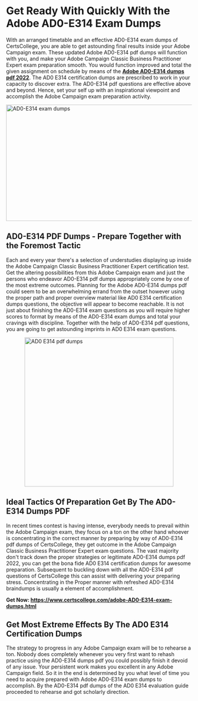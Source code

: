<h1><strong>Get Ready With Quickly With the Adobe AD0-E314 Exam Dumps&nbsp;</strong></h1>
<p><span style="font-weight: 400;">With an arranged timetable and an effective  AD0-E314 exam dumps of CertsCollege, you are able to get astounding final results inside your Adobe Campaign exam. These updated Adobe AD0-E314 pdf dumps will function with you, and make your Adobe Campaign Classic Business Practitioner Expert exam preparation smooth. You would function improved and total the given assignment on schedule by means of the <strong><a href="https://www.certscollege.com/adobe-AD0-E314-exam-dumps.html">Adobe AD0-E314 dumps pdf 2022</a></strong>. The AD0 E314 certification dumps are prescribed to work in your capacity to discover extra. The  AD0-E314 pdf questions are effective above and beyond. Hence, set your self up with an inspirational viewpoint and accomplish the Adobe Campaign exam preparation activity.&nbsp;</span></p>
<p><span style="font-weight: 400;"><img style="display: block; margin-left: auto; margin-right: auto;" src="https://i.ibb.co/CPDK3ps/Yellow-and-Blue-Initiative-Blog-Banner.png" alt="AD0-E314 exam dumps" width="559" height="315" /></span></p>
<h2><strong>AD0-E314 PDF Dumps - Prepare Together with the Foremost Tactic</strong></h2>
<p><span style="font-weight: 400;">Each and every year there's a selection of understudies displaying up inside the Adobe Campaign Classic Business Practitioner Expert certification test. Get the altering possibilities from this Adobe Campaign exam and just the persons who endeavor AD0-E314 pdf dumps appropriately come by one of the most extreme outcomes. Planning for the Adobe AD0-E314 dumps pdf could seem to be an overwhelming errand from the outset however using the proper path and proper overview material like AD0 E314 certification dumps questions, the objective will appear to become reachable. It is not just about finishing the AD0-E314 exam questions as you will require higher scores to format by means of the AD0-E314 exam dumps and total your cravings with discipline. Together with the help of AD0-E314 pdf questions, you are going to get astounding imprints in AD0 E314 exam questions.</span></p>
<p><span style="font-weight: 400;"><a href="https://bit.ly/3nLCnO8"><img style="display: block; margin-left: auto; margin-right: auto;" src="https://i.ibb.co/9tMrhdY/Teacher-Appreciation-Invitation.png" alt="AD0 E314 pdf dumps " width="404" height="404" /></a></span></p>
<h2><strong>Ideal Tactics Of Preparation Get By The AD0-E314 Dumps PDF</strong></h2>
<p><span style="font-weight: 400;">In recent times contest is having intense, everybody needs to prevail within the Adobe Campaign exam, they focus on a ton on the other hand whoever is concentrating in the correct manner by preparing by way of AD0-E314 pdf dumps of CertsCollege, they get outcome in the Adobe Campaign Classic Business Practitioner Expert exam questions. The vast majority don't track down the proper strategies or legitimate AD0-E314 dumps pdf 2022, you can get the bona fide AD0 E314 certification dumps for awesome preparation. Subsequent to buckling down with all the  AD0-E314 pdf questions of CertsCollege this can assist with delivering your preparing stress. Concentrating in the Proper manner with refreshed AD0-E314 braindumps is usually a element of accomplishment.</span></p>
<p><span style="font-weight: 400;"><strong>Get Now: <a href="https://www.certscollege.com/adobe-AD0-E314-exam-dumps.html">https://www.certscollege.com/adobe-AD0-E314-exam-dumps.html</a></strong></span></p>
<h2><strong>Get Most Extreme Effects By The AD0 E314 Certification Dumps</strong></h2>
<p><span style="font-weight: 400;">The strategy to progress in any Adobe Campaign exam will be to rehearse a ton. Nobody does completely whenever you very first want to rehash practice using the AD0-E314 dumps pdf you could possibly finish it devoid of any issue. Your persistent work makes you excellent in any Adobe Campaign field. So it in the end is determined by you what level of time you need to acquire prepared with Adobe AD0-E314 exam dumps to accomplish. By the AD0-E314 pdf dumps of the AD0 E314 evaluation guide proceeded to rehearse and got scholarly direction.</span></p>
